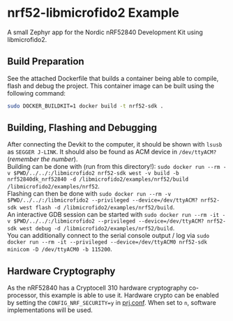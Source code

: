 # nrf52-libmicrofido2 Example

A small Zephyr app for the Nordic nRF52840 Development Kit using libmicrofido2.

## Build Preparation

See the attached Dockerfile that builds a container being able to compile, flash and debug the project.
This container image can be built using the following command:

```bash
sudo DOCKER_BUILDKIT=1 docker build -t nrf52-sdk .
```

## Building, Flashing and Debugging

After connecting the Devkit to the computer, it should be shown with `lsusb` as `SEGGER J-LINK`.
It should also be found as ACM device in `/dev/ttyACM?` (*remember the number*).  
Building can be done with (run from this directory!): `sudo docker run --rm -v $PWD/../../:/libmicrofido2 nrf52-sdk west -v build -b nrf52840dk_nrf52840 -d /libmicrofido2/examples/nrf52/build /libmicrofido2/examples/nrf52`.  
Flashing can then be done with `sudo docker run --rm -v $PWD/../../:/libmicrofido2 --privileged --device=/dev/ttyACM? nrf52-sdk west flash -d /libmicrofido2/examples/nrf52/build`.  
An interactive GDB session can be started with `sudo docker run --rm -it -v $PWD/../../:/libmicrofido2 --privileged --device=/dev/ttyACM? nrf52-sdk west debug -d /libmicrofido2/examples/nrf52/build`.  
You can additionally connect to the serial console output / log via `sudo docker run --rm -it --privileged --device=/dev/ttyACM0 nrf52-sdk minicom -D /dev/ttyACM0 -b 115200`.

## Hardware Cryptography

As the nRF52840 has a Cryptocell 310 hardware cryptography co-processor, this example is able to use it.
Hardware crypto can be enabled by setting the `CONFIG_NRF_SECURITY=y` in [prj.conf](./prj.conf).
When set to `n`, software implementations will be used.
